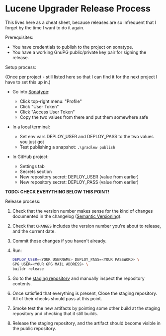 Lucene Upgrader Release Process
===============================

This lives here as a cheat sheet, because releases are so infrequent that I
forget by the time I want to do it again.

Prerequisites:

* You have credentials to publish to the project on sonatype.
* You have a working GnuPG public/private key pair for signing the release.

Setup process:

(Once per project - still listed here so that I can find it for the next project
I have to set this up in.)

* Go into [Sonatype](https://s01.oss.sonatype.org/):
  * Click top-right menu: "Profile"
  * Click "User Token"
  * Click "Access User Token"
  * Copy the two values from there and put them somewhere safe
* In a local terminal:
  * Set env vars DEPLOY_USER and DEPLOY_PASS to the two values you just got
  * Test publishing a snapshot: `.\gradlew publish`

* In GitHub project:
  * Settings tab
  * Secrets section
  * New repository secret: DEPLOY_USER (value from earlier)
  * New repository secret: DEPLOY_PASS (value from earlier)

**TODO: CHECK EVERYTHING BELOW THIS POINT!**

Release process:

1. Check that the version number makes sense for the kind of changes documented
   in the changelog ([Semantic Versioning](https://semver.org/)).
2. Check that `CHANGES` includes the version number you're about to release,
   and the current date.
3. Commit those changes if you haven't already.
4. Run:

    ```sh
    DEPLOY_USER=<YOUR USERNAME> DEPLOY_PASS=<YOUR PASSWORD> \
    GPG_USER=<YOUR GPG MAIL ADDRESS> \
    buildr release
    ```

5. Go to the [staging repository](https://oss.sonatype.org/#stagingRepositories)
   and manually inspect the repository contents.
6. Once satisfied that everything is present, Close the staging repository.
   All of their checks should pass at this point.
7. Smoke test the new artifacts by pointing some other build at the staging
   repository and checking that it still builds.
8. Release the staging repository, and the artifact should become visible
   in the public repository.
